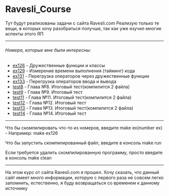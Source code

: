 # Ravesli_Course
Тут будут реализованы задачи с сайта Ravesli.com Реализую только те вещи, в которых хочу разобраться получше, так как уже изучил многие аспекты этого ЯП

<hr>

<h6> Номера, которые мне были интересны: </h6>
<ul>
  <li><a href="https://ravesli.com/urok-126-druzhestvennye-funktsii-i-klassy/">ex126</a> - Дружественные функции и классы</li>
  <li><a href="https://ravesli.com/urok-129-tajming-koda-vremya-vypolneniya-programmy/">ex129</a> - Измерение времени выполнения (тайминг) кода</li>
  <li><a href="https://ravesli.com/urok-131-peregruzka-operatorov-cherez-druzhestvennye-funktsii/">ex131</a> - Перегрузка операторов через дружественные функции</li>
  <li><a href="https://ravesli.com/urok-133-peregruzka-operatorov-vvoda-i-vyvoda/">ex133</a> - Перегрузка операторов ввода и вывода</li>
  <li><a href = "https://ravesli.com/glava-8-itogovyj-test/">test8</a> - Глава №8. Итоговый тест(компилится 2 файла)</li>
  <li><a href="https://ravesli.com/glava-9-itogovyj-test/">test9</a> - Глава №9. Итоговый тест</li>
  <li><a href="https://ravesli.com/glava-11-itogovyj-test/">test11</a> - Глава №11. Итоговый тест(компилится 2 файла)</li>
  <li><a href="https://ravesli.com/glava-12-itogovyj-test/">test12</a> - Глава №12. Итоговый тест</li>
  <li><a href="https://ravesli.com/glava-13-itogovyj-test/">test13</a> - Глава №13. Итоговый тест(компилится 2 файла)</li>
   <li><a href="https://ravesli.com/glava-14-itogovyj-test/">test14</a> - Глава №14. Итоговый тест</li>
</ul>

<hr>
<p> Что бы скомпилировать что-то из номеров, введите make ex(number ex) - Например: make ex126 </p>
<p>Что бы запустить скомпилированный файл, введите в консоль make run</p>
<p>Если требуется удалить скомпилированную программу, просто введите в консоль make clean</p>
<hr>
<p>На этом курс от сайта Ravesli.com я прошел. Хочу сказать, что данный сайт имеет много информации, которую с первого раза не совсем легко запомнить, естественно, я буду возвращаться со временем к данному источнику</p>
